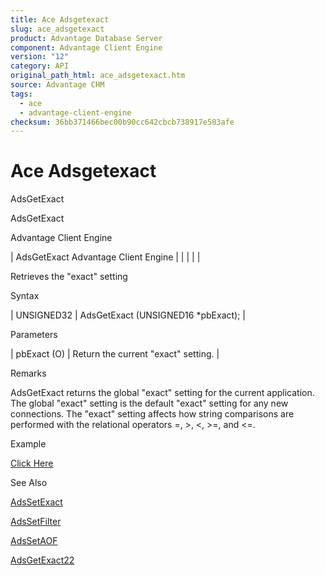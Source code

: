 ```yaml
---
title: Ace Adsgetexact
slug: ace_adsgetexact
product: Advantage Database Server
component: Advantage Client Engine
version: "12"
category: API
original_path_html: ace_adsgetexact.htm
source: Advantage CHM
tags:
  - ace
  - advantage-client-engine
checksum: 36bb371466bec00b90cc642cbcb738917e583afe
---
```


# Ace Adsgetexact

AdsGetExact

AdsGetExact

Advantage Client Engine

| AdsGetExact  Advantage Client Engine |  |  |  |  |

Retrieves the "exact" setting

Syntax

| UNSIGNED32 | AdsGetExact (UNSIGNED16 \*pbExact); |

Parameters

| pbExact (O) | Return the current "exact" setting. |

Remarks

AdsGetExact returns the global "exact" setting for the current application. The global "exact" setting is the default "exact" setting for any new connections. The "exact" setting affects how string comparisons are performed with the relational operators =, >, <, >=, and <=.

Example

[Click Here](ace_examples.md#adsgetexactexample)

See Also

[AdsSetExact](ace_adssetexact.md)

[AdsSetFilter](ace_adssetfilter.md)

[AdsSetAOF](ace_adssetaof.md)

[AdsGetExact22](ace_adsgetexact22.md)
